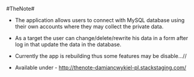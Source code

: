 #TheNote#
* The application allows users to connect with MySQL database using their own accounts where they may collect the private data.
* As a target the user can change/delete/rewrite his data in a form after log in that update the data in the database.
* Currently the app is rebuilding thus some features may be disable...//

* Available under - http://thenote-damiancwykiel-pl.stackstaging.com/

